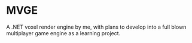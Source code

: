 # MVGE
A .NET voxel render engine by me, with plans to develop into a full blown multiplayer game engine as a learning project.
